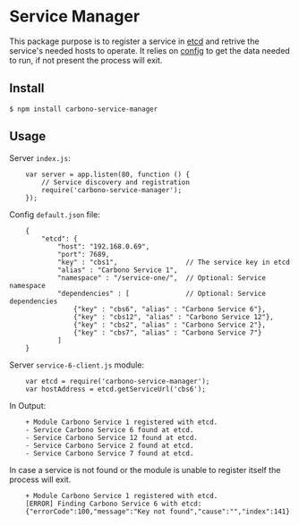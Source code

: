 # Service Manager

This package purpose is to register a service in 
[etcd](https://github.com/coreos/etcd) and retrive the service's needed hosts 
to operate. It relies on [config](https://www.npmjs.com/package/config) to get
the data needed to run, if not present the process will exit.

## Install

    $ npm install carbono-service-manager

## Usage

Server `index.js`:
```
	var server = app.listen(80, function () {
    	// Service discovery and registration
    	require('carbono-service-manager');
	});
```

Config `default.json` file:
```
	{
	    "etcd": {
			"host": "192.168.0.69",
			"port": 7689,
			"key" : "cbs1",					// The service key in etcd
			"alias" : "Carbono Service 1",
			"namespace" : "/service-one/",	// Optional: Service namespace
			"dependencies" : [ 				// Optional: Service dependencies
				{"key" : "cbs6", "alias" : "Carbono Service 6"},
				{"key" : "cbs12", "alias" : "Carbono Service 12"},
				{"key" : "cbs2", "alias" : "Carbono Service 2"},
				{"key" : "cbs7", "alias" : "Carbono Service 7"}
			]
    }
```

Server `service-6-client.js` module:
```
    var etcd = require('carbono-service-manager');
	var hostAddress = etcd.getServiceUrl('cbs6');
```

In Output:
```
	+ Module Carbono Service 1 registered with etcd.
	- Service Carbono Service 6 found at etcd.
	- Service Carbono Service 12 found at etcd.
	- Service Carbono Service 2 found at etcd.
	- Service Carbono Service 7 found at etcd.
```

In case a service is not found or the module is unable to register itself the 
process will exit.

```
	+ Module Carbono Service 1 registered with etcd.
	[ERROR] Finding Carbono Service 6 with etcd: 
	{"errorCode":100,"message":"Key not found","cause":"","index":141}
```